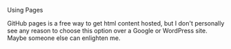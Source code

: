 Using Pages

GitHub pages is a free way to get html content hosted, but I don't personally see any reason 
to choose this option over a Google or WordPress site. Maybe someone else can enlighten me.
